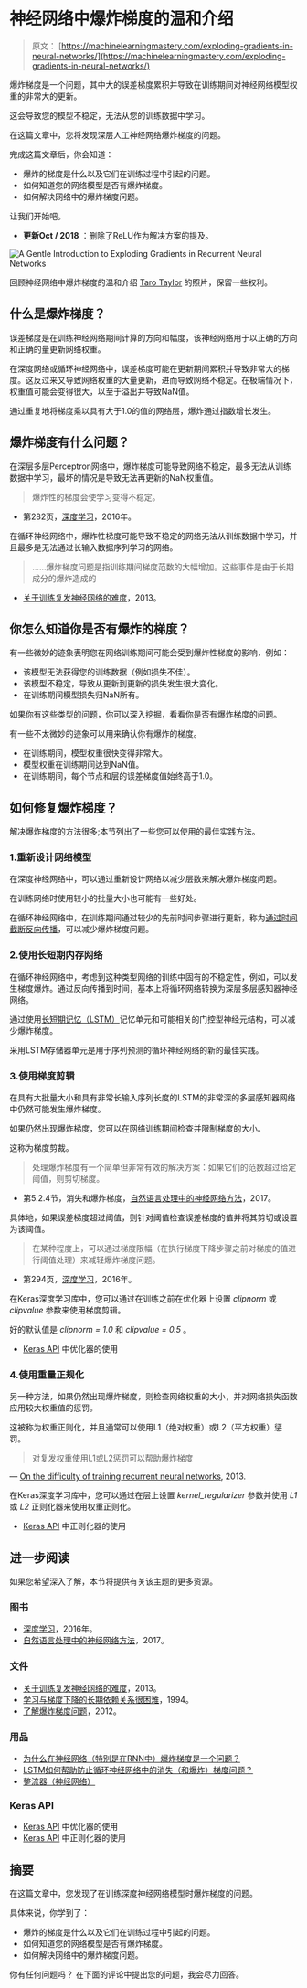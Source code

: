 # 神经网络中爆炸梯度的温和介绍

> 原文： [https://machinelearningmastery.com/exploding-gradients-in-neural-networks/](https://machinelearningmastery.com/exploding-gradients-in-neural-networks/)

爆炸梯度是一个问题，其中大的误差梯度累积并导致在训练期间对神经网络模型权重的非常大的更新。

这会导致您的模型不稳定，无法从您的训练数据中学习。

在这篇文章中，您将发现深层人工神经网络爆炸梯度的问题。

完成这篇文章后，你会知道：

*   爆炸的梯度是什么以及它们在训练过程中引起的问题。
*   如何知道您的网络模型是否有爆炸梯度。
*   如何解决网络中的爆炸梯度问题。

让我们开始吧。

*   **更新Oct / 2018** ：删除了ReLU作为解决方案的提及。

![A Gentle Introduction to Exploding Gradients in Recurrent Neural Networks](img/ba10cf5120398411d9e2cd2ef9304a3d.jpg)

回顾神经网络中爆炸梯度的温和介绍
[Taro Taylor](https://www.flickr.com/photos/tjt195/2417533162/) 的照片，保留一些权利。

## 什么是爆炸梯度？

误差梯度是在训练神经网络期间计算的方向和幅度，该神经网络用于以正确的方向和正确的量更新网络权重。

在深度网络或循环神经网络中，误差梯度可能在更新期间累积并导致非常大的梯度。这反过来又导致网络权重的大量更新，进而导致网络不稳定。在极端情况下，权重值可能会变得很大，以至于溢出并导致NaN值。

通过重复地将梯度乘以具有大于1.0的值的网络层，爆炸通过指数增长发生。

## 爆炸梯度有什么问题？

在深层多层Perceptron网络中，爆炸梯度可能导致网络不稳定，最多无法从训练数据中学习，最坏的情况是导致无法再更新的NaN权重值。

> 爆炸性的梯度会使学习变得不稳定。

- 第282页，[深度学习](http://amzn.to/2fwdoKR)，2016年。

在循环神经网络中，爆炸性梯度可能导致不稳定的网络无法从训练数据中学习，并且最多是无法通过长输入数据序列学习的网络。

> ......爆炸梯度问题是指训练期间梯度范数的大幅增加。这些事件是由于长期成分的爆炸造成的

- [关于训练复发神经网络的难度](http://proceedings.mlr.press/v28/pascanu13.pdf)，2013。

## 你怎么知道你是否有爆炸的梯度？

有一些微妙的迹象表明您在网络训练期间可能会受到爆炸性梯度的影响，例如：

*   该模型无法获得您的训练数据（例如损失不佳）。
*   该模型不稳定，导致从更新到更新的损失发生很大变化。
*   在训练期间模型损失归NaN所有。

如果你有这些类型的问题，你可以深入挖掘，看看你是否有爆炸梯度的问题。

有一些不太微妙的迹象可以用来确认你有爆炸的梯度。

*   在训练期间，模型权重很快变得非常大。
*   模型权重在训练期间达到NaN值。
*   在训练期间，每个节点和层的误差梯度值始终高于1.0。

## 如何修复爆炸梯度？

解决爆炸梯度的方法很多;本节列出了一些您可以使用的最佳实践方法。

### 1.重新设计网络模型

在深度神经网络中，可以通过重新设计网络以减少层数来解决爆炸梯度问题。

在训练网络时使用较小的批量大小也可能有一些好处。

在循环神经网络中，在训练期间通过较少的先前时间步骤进行更新，称为[通过时间截断反向传播](https://machinelearningmastery.com/gentle-introduction-backpropagation-time/)，可以减少爆炸梯度问题。

### 2.使用长短期内存网络

在循环神经网络中，考虑到这种类型网络的训练中固有的不稳定性，例如，可以发生梯度爆炸。通过反向传播到时间，基本上将循环网络转换为深层多层感知器神经网络。

通过使用[长短期记忆（LSTM）](https://machinelearningmastery.com/gentle-introduction-long-short-term-memory-networks-experts/)记忆单元和可能相关的门控型神经元结构，可以减少爆炸梯度。

采用LSTM存储器单元是用于序列预测的循环神经网络的新的最佳实践。

### 3.使用梯度剪辑

在具有大批量大小和具有非常长输入序列长度的LSTM的非常深的多层感知器网络中仍然可能发生爆炸梯度。

如果仍然出现爆炸梯度，您可以在网络训练期间检查并限制梯度的大小。

这称为梯度剪裁。

> 处理爆炸梯度有一个简单但非常有效的解决方案：如果它们的范数超过给定阈值，则剪切梯度。

- 第5.2.4节，消失和爆炸梯度，[自然语言处理中的神经网络方法](http://amzn.to/2fwTPCn)，2017。

具体地，如果误差梯度超过阈值，则针对阈值检查误差梯度的值并将其剪切或设置为该阈值。

> 在某种程度上，可以通过梯度限幅（在执行梯度下降步骤之前对梯度的值进行阈值处理）来减轻爆炸梯度问题。

- 第294页，[深度学习](http://amzn.to/2fwdoKR)，2016年。

在Keras深度学习库中，您可以通过在训练之前在优化器上设置 _clipnorm_ 或 _clipvalue_ 参数来使用梯度剪辑。

好的默认值是 _clipnorm = 1.0_ 和 _clipvalue = 0.5_ 。

*   [Keras API](https://keras.io/optimizers/) 中优化器的使用

### 4.使用重量正规化

另一种方法，如果仍然出现爆炸梯度，则检查网络权重的大小，并对网络损失函数应用较大权重值的惩罚。

这被称为权重正则化，并且通常可以使用L1（绝对权重）或L2（平方权重）惩罚。

> 对复发权重使用L1或L2惩罚可以帮助爆炸梯度

— [On the difficulty of training recurrent neural networks](http://proceedings.mlr.press/v28/pascanu13.pdf), 2013.

在Keras深度学习库中，您可以通过在层上设置 _kernel_regularizer_ 参数并使用 _L1_ 或 _L2_ 正则化器来使用权重正则化。

*   [Keras API](https://keras.io/regularizers/) 中正则化器的使用

## 进一步阅读

如果您希望深入了解，本节将提供有关该主题的更多资源。

### 图书

*   [深度学习](http://amzn.to/2fwdoKR)，2016年。
*   [自然语言处理中的神经网络方法](http://amzn.to/2fwTPCn)，2017。

### 文件

*   [关于训练复发神经网络的难度](http://proceedings.mlr.press/v28/pascanu13.pdf)，2013。
*   [学习与梯度下降的长期依赖关系很困难](http://www.dsi.unifi.it/~paolo/ps/tnn-94-gradient.pdf)，1994。
*   [了解爆炸梯度问题](https://pdfs.semanticscholar.org/728d/814b92a9d2c6118159bb7d9a4b3dc5eeaaeb.pdf)，2012。

### 用品

*   [为什么在神经网络（特别是在RNN中）爆炸梯度是一个问题？](https://www.quora.com/Why-is-it-a-problem-to-have-exploding-gradients-in-a-neural-net-especially-in-an-RNN)
*   [LSTM如何帮助防止循环神经网络中的消失（和爆炸）梯度问题？](https://www.quora.com/How-does-LSTM-help-prevent-the-vanishing-and-exploding-gradient-problem-in-a-recurrent-neural-network)
*   [整流器（神经网络）](https://en.wikipedia.org/wiki/Rectifier_(neural_networks))

### Keras API

*   [Keras API](https://keras.io/optimizers/) 中优化器的使用
*   [Keras API](https://keras.io/regularizers/) 中正则化器的使用

## 摘要

在这篇文章中，您发现了在训练深度神经网络模型时爆炸梯度的问题。

具体来说，你学到了：

*   爆炸的梯度是什么以及它们在训练过程中引起的问题。
*   如何知道您的网络模型是否有爆炸梯度。
*   如何解决网络中的爆炸梯度问题。

你有任何问题吗？
在下面的评论中提出您的问题，我会尽力回答。
